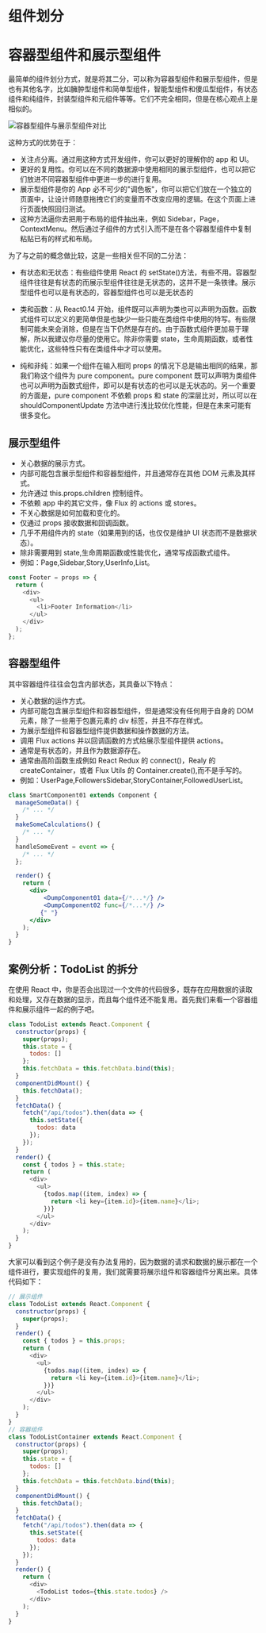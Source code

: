 # 组件划分

# 容器型组件和展示型组件

最简单的组件划分方式，就是将其二分，可以称为容器型组件和展示型组件，但是也有其他名字，比如臃肿型组件和简单型组件，智能型组件和傻瓜型组件，有状态组件和纯组件，封装型组件和元组件等等。它们不完全相同，但是在核心观点上是相似的。

![容器型组件与展示型组件对比](https://s2.ax1x.com/2019/10/05/uynQyV.png)

这种方式的优势在于：

- 关注点分离。通过用这种方式开发组件，你可以更好的理解你的 app 和 UI。
- 更好的复用性。你可以在不同的数据源中使用相同的展示型组件，也可以把它们放进不同容器型组件中更进一步的进行复用。
- 展示型组件是你的 App 必不可少的"调色板"，你可以把它们放在一个独立的页面中，让设计师随意拖拽它们的变量而不改变应用的逻辑。在这个页面上进行页面快照回归测试。
- 这种方法逼你去把用于布局的组件抽出来，例如 Sidebar，Page，ContextMenu。然后通过子组件的方式引入而不是在各个容器型组件中复制粘贴已有的样式和布局。

为了与之前的概念做比较，这是一些相关但不同的二分法：

- 有状态和无状态：有些组件使用 React 的 setState()方法，有些不用。容器型组件往往是有状态的而展示型组件往往是无状态的，这并不是一条铁律。展示型组件也可以是有状态的，容器型组件也可以是无状态的

- 类和函数：从 React0.14 开始，组件既可以声明为类也可以声明为函数。函数式组件可以定义的更简单但是也缺少一些只能在类组件中使用的特写。有些限制可能未来会消除，但是在当下仍然是存在的。由于函数式组件更加易于理解，所以我建议你尽量的使用它。除非你需要 state，生命周期函数，或者性能优化，这些特性只有在类组件中才可以使用。

- 纯和非纯：如果一个组件在输入相同 props 的情况下总是输出相同的结果，那我们称这个组件为 pure component。pure component 既可以声明为类组件也可以声明为函数式组件，即可以是有状态的也可以是无状态的。另一个重要的方面是，pure component 不依赖 props 和 state 的深层比对，所以可以在 shouldComponentUpdate 方法中进行浅比较优化性能，但是在未来可能有很多变化。

## 展示型组件

- 关心数据的展示方式。
- 内部可能包含展示型组件和容器型组件，并且通常存在其他 DOM 元素及其样式。
- 允许通过 this.props.children 控制组件。
- 不依赖 app 中的其它文件，像 Flux 的 actions 或 stores。
- 不关心数据是如何加载和变化的。
- 仅通过 props 接收数据和回调函数。
- 几乎不用组件内的 state（如果用到的话，也仅仅是维护 UI 状态而不是数据状态）。
- 除非需要用到 state,生命周期函数或性能优化，通常写成函数式组件。
- 例如：Page,Sidebar,Story,UserInfo,List。

```js
const Footer = props => {
  return (
    <div>
      <ul>
        <li>Footer Information</li>
      </ul>
    </div>
  );
};
```

## 容器型组件

其中容器组件往往会包含内部状态，其具备以下特点：

- 关心数据的运作方式。
- 内部可能包含展示型组件和容器型组件，但是通常没有任何用于自身的 DOM 元素，除了一些用于包裹元素的 div 标签，并且不存在样式。
- 为展示型组件和容器型组件提供数据和操作数据的方法。
- 调用 Flux actions 并以回调函数的方式给展示型组件提供 actions。
- 通常是有状态的，并且作为数据源存在。
- 通常由高阶函数生成例如 React Redux 的 connect()，Realy 的 createContainer，或者 Flux Utils 的 Container.create(),而不是手写的。
- 例如：UserPage,FollowersSidebar,StoryContainer,FollowedUserList。

```jsx
class SmartComponent01 extends Component {
  manageSomeData() {
    /* ... */
  }
  makeSomeCalculations() {
    /* ... */
  }
  handleSomeEvent = event => {
    /* ... */
  };

  render() {
    return (
      <div>
          <DumpComponent01 data={/*...*/} />
          <DumpComponent02 func={/*...*/} />
         {" "}
      </div>
    );
  }
}
```

## 案例分析：TodoList 的拆分

在使用 React 中，你是否会出现过一个文件的代码很多，既存在应用数据的读取和处理，又存在数据的显示，而且每个组件还不能复用。首先我们来看一个容器组件和展示组件一起的例子吧。

```js
class TodoList extends React.Component {
  constructor(props) {
    super(props);
    this.state = {
      todos: []
    };
    this.fetchData = this.fetchData.bind(this);
  }
  componentDidMount() {
    this.fetchData();
  }
  fetchData() {
    fetch("/api/todos").then(data => {
      this.setState({
        todos: data
      });
    });
  }
  render() {
    const { todos } = this.state;
    return (
      <div>
        <ul>
          {todos.map((item, index) => {
            return <li key={item.id}>{item.name}</li>;
          })}
        </ul>
      </div>
    );
  }
}
```

大家可以看到这个例子是没有办法复用的，因为数据的请求和数据的展示都在一个组件进行，要实现组件的复用，我们就需要将展示组件和容器组件分离出来。具体代码如下：

```js
// 展示组件
class TodoList extends React.Component {
  constructor(props) {
    super(props);
  }
  render() {
    const { todos } = this.props;
    return (
      <div>
        <ul>
          {todos.map((item, index) => {
            return <li key={item.id}>{item.name}</li>;
          })}
        </ul>
      </div>
    );
  }
}
// 容器组件
class TodoListContainer extends React.Component {
  constructor(props) {
    super(props);
    this.state = {
      todos: []
    };
    this.fetchData = this.fetchData.bind(this);
  }
  componentDidMount() {
    this.fetchData();
  }
  fetchData() {
    fetch("/api/todos").then(data => {
      this.setState({
        todos: data
      });
    });
  }
  render() {
    return (
      <div>
        <TodoList todos={this.state.todos} />
      </div>
    );
  }
}
```

